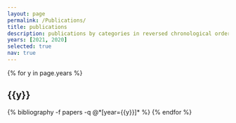 ```yaml
---
layout: page
permalink: /Publications/
title: publications
description: publications by categories in reversed chronological order.
years: [2021, 2020]
selected: true
nav: true
---
```


<div class="publications">

{% for y in page.years %}
  <h2 class="year">{{y}}</h2>
  {% bibliography -f papers -q @*[year={{y}}]* %}
{% endfor %}

</div>